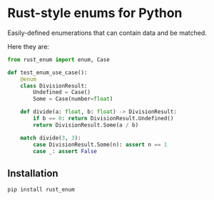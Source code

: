 # Rust-style enums for Python

Easily-defined enumerations that can contain data and be matched.

Here they are:

```python
from rust_enum import enum, Case

def test_enum_use_case():
    @enum
    class DivisionResult:
        Undefined = Case()
        Some = Case(number=float)

    def divide(a: float, b: float) -> DivisionResult:
        if b == 0: return DivisionResult.Undefined()
        return DivisionResult.Some(a / b)

    match divide(3, 3):
        case DivisionResult.Some(n): assert n == 1
        case _: assert False
```

## Installation

```bash
pip install rust_enum
```